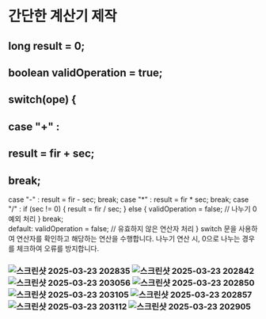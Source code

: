 # 간단한 계산기 제작
## long result = 0;
## boolean validOperation = true;
##
## switch(ope) {
## case "+" : 
## 	result = fir + sec; 
## 	break;
case "-" : 
	result = fir - sec; 
	break;
case "*" : 
	result = fir * sec; 
	break;
case "/" :
	if (sec != 0) {
		result = fir / sec; 
	} else {
		validOperation = false; // 나누기 0 예외 처리
	}
	break;	
default:
	validOperation = false; // 유효하지 않은 연산자 처리
}
switch 문을 사용하여 연산자를 확인하고 해당하는 연산을 수행합니다.
나누기 연산 시, 0으로 나누는 경우를 체크하여 오류를 방지합니다.
### ![스크린샷 2025-03-23 202835](https://github.com/user-attachments/assets/20f3c477-fac5-4d00-8125-b9941e551a12) ![스크린샷 2025-03-23 202842](https://github.com/user-attachments/assets/38f31a8d-d555-4539-8889-ccdc32be29e9) ![스크린샷 2025-03-23 203056](https://github.com/user-attachments/assets/dbc962e7-fc22-4ca9-8229-5a425bdce8d5) ![스크린샷 2025-03-23 202850](https://github.com/user-attachments/assets/6dad44fc-3924-485b-8d79-5c381d45c50b) ![스크린샷 2025-03-23 203105](https://github.com/user-attachments/assets/fb83c045-9a1a-4e5a-9808-68d5b3fcd071) ![스크린샷 2025-03-23 202857](https://github.com/user-attachments/assets/b2d34522-65ba-40e1-a816-1805a452413d) ![스크린샷 2025-03-23 203112](https://github.com/user-attachments/assets/52f0ab90-e752-48c1-9541-330dc3393c16) ![스크린샷 2025-03-23 202905](https://github.com/user-attachments/assets/0b1c72b6-9570-41a5-b26c-daa3e6027c7e)






